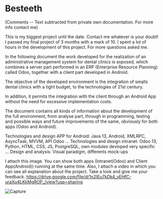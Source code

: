 # Besteeth

(Comments -- Text subtracted from private own documentation. For more info contact me)

This is my biggest project until the date. Contact me whatever is your doubt! I passed my final project of 3 months with a mark of 10. I spent a lot of hours in the development of this project. For more questions asked me.

In the following document the work developed for the realization of an administrative management system for dental clinics is exposed, 
which combines a server part performed in an ERP (Enterprise Resource Planning) called Odoo, together with a client part developed in Android.


The objective of the developed environment is the integration of smalls dental clinics with a tight budget, to the technologies of 21st century. 

In addition, it permits the integration with the client through an Android App without the need for excessive implementation costs.

The document contains all kinds of information about the development of the full environment, from analyse part, through in programming, testing and possible ways and future improvements of the same, obviously for both apps (Odoo and Android).

Technologies and design APP for Android: Java 13, Android, XMLRPC, AsyncTask, MVVM, API Odoo ...
Technologies and design intranet: Odoo 13, Python, HTML, CSS, JS, PostgreSQL, own modules devloped very specific ...
Design and analysis: Visual paradigm, differents mock-ups


I attach this image. You can show both apps (Intranet(Odoo) and Client App(Android)) running at the same time. Also, I attach a video in which you can see all explanation about the project. Take a look and give me your feedback.
https://drive.google.com/file/d/1n2IEu7kDk4_yEHfC-uraXu4LKkMgROP_/view?usp=sharing  


<img src="https://i.ibb.co/1fwBBwd/Capture.jpg" alt="Capture" border="0">
